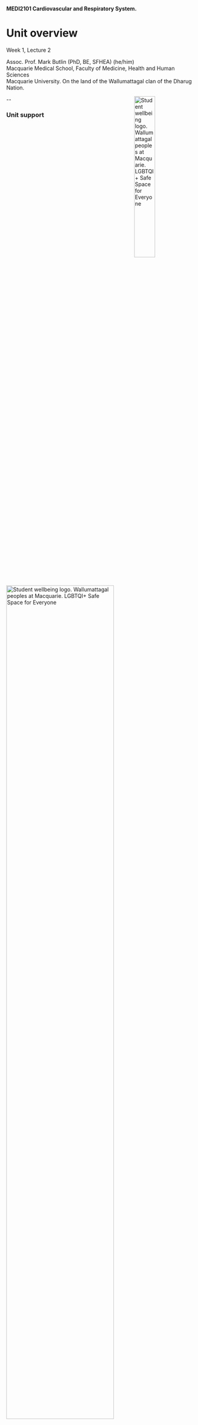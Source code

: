 <!-- .slide: id="MEDI2101Wk1_2" data-auto-animate-restart -->
#### MEDI2101 Cardiovascular and Respiratory System.
# Unit overview

Week 1, Lecture 2

Assoc. Prof. Mark Butlin (PhD, BE, SFHEA) (he/him)<br>
Macquarie Medical School, Faculty of Medicine, Health and Human Sciences<br>Macquarie University. On the land of the Wallumattagal clan of the Dharug Nation.

<a href="https://students.mq.edu.au/support"><img src="images/mq_support.png" alt="Student wellbeing logo. Wallumattagal peoples at Macquarie. LGBTQI+ Safe Space for Everyone" align="right" width=33%></a>

--
### Unit support

<a href="https://students.mq.edu.au/support"><img src="images/mq_support.png" alt="Student wellbeing logo. Wallumattagal peoples at Macquarie. LGBTQI+ Safe Space for Everyone" align="centre" width=75%></a>

<ul>
  <li>Recognition that the university journey can have difficulties with causes <b>both internal and external</b> to the university.</li>
  <li>+ demands are different now (cost of living, university fees, world “temperament”).</li>
  <li>+ world temperament is not great (unsettled after/during COVID-19 impact; wars; climate change; ...)
  <li>+ this is a second year unit that many will be sitting in their first year.</li>
</ul>

**Please contact Mark Butlin early if you are having difficulties, so that we can help you succeed in this unit.**

--
<!-- .slide:  data-background-image="images/AboriginalAustralia1.png" -->
<p class="fragment" style="color:white;background-color:black">I acknowledge, thank and respect the traditional custodians of the stolen land I have lived upon, the people of the Wiradjuri, Bundjalung, Tharawal, Eora and Dharug nations, whose cultures and customs have nurtured and continue to nurture this land, since the Dreamtime.</p>

--
<!-- .slide: data-background-image="images/CollaborationsMap.png" -->
<h3>Your unit convener's experience</h3>
<h4>Engineer | Research collaborations | Industry collaborations | Clinical work</h4>

--
<!-- .slide: data-background-color="#373A36" -->
<p style="color:white">Mark Butlin:</p>
<p style="color:white">Top 0.023% (number 8 of 34,194 researchers) in
  arterial pressure.</p>
<p class="no-toc-progress fragment" style="color:white">No ranking in respiratory physiology.</p>
<p>&nbsp</p>
<p class="citation"><a
    href="https://expertscape.com/ex/arterial+pressure">https://expertscape.com/ex/arterial+pressure</a>
</p>

<!--
### Live lectures in Echo360
#### Taking notes
<img src="images/Echo360TakingNotes.png">

<h3>Live lectures in Echo360</h3>
<h4>Posting questions</h4>
<img src="images/Echo360PostingQuestions.png">

<h3>Live lectures in Echo360</h3>
<h4>Posting questions</h4>
<p>Questions are anonymous to your peers.</p>
<p>It is not <em>completely</em> anonymous - teaching staff can go into the system to find out who
  posted what.</p>
<p>Impolite posting will not be tolerated.</p>

<h3>Live lectures in Echo360</h3>
<h4>Why Echo360? (and not Zoom)</h4>
<ul>
  <li> Formal Q&A system</li>
  <ul>
    <li> Including possibility to answer questions following the lecture that the lecturer did not answer during the lecture.</li>
  </ul>
  <li> Feedback to unit convenor on how many people are using the live or catchup versions of the lecture.</li>
  <li> Embraces accessibility with automatic generation of a text transcript of the lecture.</li>
</ul>

<p>Disadvantages</p>
<ul>
  <li>I can't see you all!</li>
  <li>No green screen effect (apologies for the drab background)</li>
</ul>
<p class="fragment">Zoom will be used for anatomy classes to facilitate the interactive "tutorial style" approach to those classes.</p>

<h3>Unit description and outcomes</h3>
<h4></h4>

<h3>Unit description</h3>
<h4></h4>
<p>This unit introduces integrated learning of the <b>anatomy and physiology of the cardiovascular and respiratory system</b>.</p>
<p>It focuses on: the <b>mechanisms that maintain homeostasis</b> in these coordinated systems including acid-base balance; a working knowledge of the <b>dynamic cardiovascular and respiratory responses to physical challenges</b>; the ability to relate cardiovascular and respiratory diseases to their underlying pathophysiological pathways.</p>
<p> You will also critically <b>consider scientific and medical evidence</b> in cardiovascular and respiratory contexts to inform hypothesis generation, discussion and individual decision-making.</p>

<h3>Unit outcomes</h3>
<h4></h4>
<ul>
<li> Describe the <b>histological and anatomical structures</b> of the cardiovascular and
  respiratory systems.</li>
<li> Explain the <b>functions of the cardiovascular and respiratory system</b>, as well as the
  <b>mechanisms that maintain homeostasis</b> in these coordinated systems.
</li>
<li> Relate knowledge of the structure and function of the cardiovascular and respiratory system
  to <b>disease processes</b>.</li>
<li> Use biomedical literature and the <b>method of scientific enquiry</b> to outline the
  cardiovascular and respiratory response to physical challenges.</li>
<li> Effectively participate in scheduled activities and in peer teams, seeking and reflecting
  on feedback to improve individual and group performance.</li>
</ul>
-->

<!-- .slide: data-background-image="images/Internal_organs - cardiorespiratory.png" data-background-size="70%" -->
<!-- <h3>Systems physiology</h3> -->
<!--  <h4>2nd year unit</h4> -->
<p>&nbsp</p>
<p>&nbsp</p>
<p>&nbsp</p>
<p>&nbsp</p>
<p>&nbsp</p>
<p>&nbsp</p>
<p>&nbsp</p>
<p>&nbsp</p>
<p>&nbsp</p>
<p class="citation">Modified from <a href="https://commons.wikimedia.org/wiki/File:Internal_organs.svg">https://commons.wikimedia.org/wiki/File:Internal_organs.svg</a></p>
<aside class="notes">This is a systems physiology unit, and encompasses the interaction between many different body components. This is what makes this unit fun and interesting. It is also what can make this unit challenging.</aside>

--
<h3>Past grades</h3>
<h4></h4>
<img src="images/MEDI2101_pastgrades.png" width="80%">

--
<h3>Past grades</h3>
<h4></h4>
<img src="images/MEDI2101_pastgrades_asessments.png" width="80%">

<p class="citation">Uat#: Unit assessment task number #</p>

--
### Learning opportunities
#### 5 formats

<table>
  <tbody>
    <tr>
      <td colspan="2">
        <h5>Face-to-face</h5>
      </td>
    </tr>
    <tr>
      <td>
          <h5>Lecture</h5>
      </td>
      <td><p>Lectures are held each week. Live in person. Live via Zoom. Catch-up via Echo360 (next day).
        <br>
        Closed captioning is available both live (via Zoom) and through Echo360.</p>
      </td>
    </tr>
    <tr>
      <td>
          <h5>Lectorial</h5>
      </td>
      <td><p>In weeks 1, 2, 4 and 5, a lecture style tutorial covering anatomy content.
        <br>
        Lectorials are <strong>only offered in person, on campus</strong>. There is no Echo360 catch-up for the lectorials.</p>
      </td>
    </tr>
    <tr>
      <td>
          <h5>Practical</h5>
      </td>
      <td><p>In weeks 3 and 6, the practical will be in the wet-lab anatomy space for teaching and review of anatomy content.
        <br>In weeks 7 to 12, the practicals will be on physiology with hands on taking of physiological measurements.
        <br>
        Practicals are <strong>only offered in person, on campus</strong>. There is no Echo360 catch-up for the practicals.
        </p>
      </td>
    </tr>
    <tr>
      <td colspan="2">
        <h5>Self-paced</h5>
      </td>
    </tr>
    <tr>
      <td>
          <h5>On-line module</h5>
      </td>
      <td><p>On-line modules are provided in each week's material on the unit iLearn page. These provide a mixture of <b>new concepts</b> and review.</p>
      </td>
    </tr>
    <tr>
      <td>
          <h5>Reading</h5>
      </td>
      <td><p>The list of reading is provided in Leganto (links in iLearn). It is recommended to use a text-to-speech tool.</p>
      </td>
    </tr>
  </tbody>
</table>
<br>
<p><strong>There are no tutorials </strong>in this unit, given the concentration on practical classes. On-line video / slide / reading / quiz material is provided each week in place of tutorials.</p>

--
### Unit overview
####

<script>
  function toggleRows(rowIds) {
    for (var i = 0; i < rowIds.length; i++) {
      var row = document.getElementById(rowIds[i]);
      if (row.style.display === "none") {
        row.style.display = "table-row";
      } else {
        row.style.display = "none";
      }
    }
  }
</script>
<span style="font-size:10pt">
  <table style="width:100%" class="table-bordered table-hover">
      <thead class="text-uppercase" style="font-size:small;">
          <tr>
              <th style="color:white" rowspan="2" bgcolor="#000000">Week</th>
              <th style="color:white" rowspan="2" bgcolor="#000000">Topic</th>
              <th colspan="3" style="color:white" bgcolor="#373A36">Face-to-face</th>
              <th style="color:white" colspan="4" bgcolor="#AAAAAA">Self-paced</th>
          </tr>
          <tr>
              <th style="color:white" bgcolor="#373A36">Lectures</th>
              <th style="color:white" bgcolor="#373A36">Lectorial</th>
              <th style="color:white" bgcolor="#373A36">Practical</th>
              <th style="color:white" bgcolor="#AAAAAA">Online module</th>
              <th style="color:white" bgcolor="#AAAAAA">Reading</th>
              <th style="color:white" bgcolor="#AAAAAA">Assessment task</th>
          </tr>
      </thead>
      <tbody>
          <tr>
              <th bgcolor="#EAAED5">1-3</th>
              <th colspan="7" bgcolor="#EAAED5" align="left"><button onclick="toggleRows(['block1_1', 'block1_2', 'block1_3'])"><b>1 Respiratory system</b></button></th>
          </tr>
                      <tr id="block1_1">
              <th bgcolor="#EAAED5">1</th>
              <th bgcolor="#EAAED5"><a href="./index_MEDI2101_block1.html#/MEDI2101Wk1_1" target="_blank">Introduction of concepts</a></th>
              <td bgcolor="#EAAED5">1.1 "Reason" for the cardiovascular and respiratory system<br> - Unit introduction
              </td>
              <td bgcolor="#EAAED5">Upper respiratory anatomy</td>
              <td></td>
              <td bgcolor="#EAAED5">Cardiovascular and respiratory physical concepts: pressure, flow and resistance</td>
              <td bgcolor="#EAAED5">Guyton and Hall (<a href="https://ap01.alma.exlibrisgroup.com/leganto/public/61MACQUARIE_INST/lists/32184454860002171?auth=SAML">See Leganto</a>)</td>
              <td> </td>
          </tr>
          <tr id="block1_2">
              <th bgcolor="#EAAED5">2</th>
              <th bgcolor="#EAAED5"><a href="./index_MEDI2101_block1.html#/MEDI2101Wk2_1" target="_blank">Respiratory system</a></th>
              <td bgcolor="#EAAED5">1.2 Ventilation<br> 1.3 Gas exchange</td>
              <td bgcolor="#EAAED5">Lower respiratory anatomy</td>
              <td></td>
              <td bgcolor="#EAAED5">The scientific method in (bio)medical investigation<br> Knowledge for AT3</td>
              <td bgcolor="#EAAED5">Guyton and Hall (<a href="https://ap01.alma.exlibrisgroup.com/leganto/public/61MACQUARIE_INST/lists/32184454860002171?auth=SAML">See Leganto</a>)</td>
              <td> </td>
          </tr>
          <tr id="block1_3">
              <th bgcolor="#EAAED5">3</th>
              <th bgcolor="#EAAED5"><a href="./index_MEDI2101_block1.html#/MEDI2101Wk3_1" target="_blank">Respiratory regulation</a></th>
              <td bgcolor="#EAAED5">1.4 The respiratory centre and regulation output<br> 1.5 Respiratory regulation
                  inputs </td>
              <td></td>
              <td bgcolor="#EAAED5">Upper and lower respiratory anatomy (review)</td>
              <td bgcolor="#EAAED5">Arterial blood gases and acidosis and alkalosis</td>
              <td bgcolor="#EAAED5">Guyton and Hall (<a href="https://ap01.alma.exlibrisgroup.com/leganto/public/61MACQUARIE_INST/lists/32184454860002171?auth=SAML">See Leganto</a>)</td>
              <td bgcolor="#373A36"><a href="#section-6" style="color:white">AT1: Formative online quiz (0%)</a></td>
          </tr>
          <tr>
              <th bgcolor="#F1A7B2">4-7</th>
              <th colspan="7" bgcolor="#F1A7B2" align="left"><button onclick="toggleRows(['block2_1', 'block2_2', 'block2_3', 'block2_4', 'block2_5'])"><b>2 Cardiovascular system</b></button></th>
          </tr>
          <tr id="block2_1">
              <th bgcolor="#F1A7B2">4</th>
              <th bgcolor="#F1A7B2"><a href="./index_MEDI2101_block2.html#/MEDI2101Wk4_1" target="_blank">The heart</a></th>
              <td bgcolor="#F1A7B2">2.1 Basics of the heart<br> 2.2 Intrinsic regulation of the heart</td>
              <td bgcolor="#F1A7B2">The heart and mediastinum</td>
              <td></td>
              <td bgcolor="#F1A7B2">The Wigger's diagram</td>
              <td bgcolor="#F1A7B2">Guyton and Hall (<a href="https://ap01.alma.exlibrisgroup.com/leganto/public/61MACQUARIE_INST/lists/32184454860002171?auth=SAML">See Leganto</a>)</td>
              <td> </td>
          </tr>
          <tr id="block2_2">
              <th bgcolor="#F1A7B2">5</th>
              <th bgcolor="#F1A7B2"><a href="./index_MEDI2101_block2.html#/MEDI2101Wk5_1" target="_blank">Circulatory system</a></th>
              <td bgcolor="#F1A7B2">2.3 Basics of the circulatory system<br> 2.4 Blood pressure and flow</td>
              <td bgcolor="#F1A7B2">The major blood vessels</td>
              <td></td>
              <td bgcolor="#F1A7B2">The constituents of blood</td>
              <td bgcolor="#F1A7B2">Guyton and Hall (<a href="https://ap01.alma.exlibrisgroup.com/leganto/public/61MACQUARIE_INST/lists/32184454860002171?auth=SAML">See Leganto</a>)</td>
              <td> </td>
          </tr>
          <tr id="block2_3">
              <th bgcolor="#F1A7B2">6</th>
              <th bgcolor="#F1A7B2"><a href="./index_MEDI2101_block2.html#/MEDI2101Wk6_1" target="_blank">Cardiovascular regulation</a></th>
              <td bgcolor="#F1A7B2">2.5 Cardiovascular regulation, part 1<br> 2.6 Cardiovascular regulation, part 2</td>
              <td></td>
              <td bgcolor="#F1A7B2">Anatomy review</td>
              <td bgcolor="#F1A7B2">Renal regulation of acid-base balance</td>
              <td bgcolor="#F1A7B2">Guyton and Hall (<a href="https://ap01.alma.exlibrisgroup.com/leganto/public/61MACQUARIE_INST/lists/32184454860002171?auth=SAML">See Leganto</a>)</td>
              <td> </td>
          </tr>
          <tr id="block2_4">
              <th bgcolor="#F1A7B2">7</th>
              <th bgcolor="#F1A7B2"><a href="./index_MEDI2101_block2.html#/MEDI2101Wk7" target="_blank">The microcirculation and lymph flow</a></th>
              <td bgcolor="#F1A7B2">AT2: Anatomy test<br> 2.7 Fluid exchange at the capillaries</td>
              <td></td>
              <td bgcolor="#F1A7B2">Introduction to some respiratory and cardiovascular instrumentation.</td>
              <td bgcolor="#F1A7B2">The lymphatic system and lymphedema</td>
              <td bgcolor="#F1A7B2">Guyton and Hall (<a href="https://ap01.alma.exlibrisgroup.com/leganto/public/61MACQUARIE_INST/lists/32184454860002171?auth=SAML">See Leganto</a>)</td>
              <td bgcolor="#373A36"><a href="#section-11" style="color: white;">AT2: Anatomy test during lecture
                      period (20%)</a></td>
          </tr>
          <tr id="block2_5">
              <td colspan="8">Midsession break</td>
          </tr>
          <tr>
              <th bgcolor="#FF99DB">8-9</th>
              <th colspan="7" bgcolor="#FF99DB" align="left"><button onclick="toggleRows(['block3_1', 'block3_2'])"><b>3 Cardiovascular and respiratory integration</b></button></th>
          </tr>
          <tr id="block3_1">
              <th bgcolor="#FF99DB">8</th>
              <th bgcolor="#FF99DB"><a href="./index_MEDI2101_block3.html#/MEDI2101Wk8" target="_blank">Exercise cardiovascular and respiratory
                      physiology</a></th>
              <td bgcolor="#FF99DB">3.1 Introduction to exercise cardiovascular and respiratory physiology</td>
              <td></td>
              <td style="color:white" bgcolor="#373A36">Physiological measurement data collection for AT3.2.</td>
              <td bgcolor="#FF99DB">Exercise, a modifiable lifestyle factor to reduce cardiovascular risk</td>
              <td bgcolor="#FF99DB">Guyton and Hall (<a href="https://ap01.alma.exlibrisgroup.com/leganto/public/61MACQUARIE_INST/lists/32184454860002171?auth=SAML">See Leganto</a>)</td>
              <td bgcolor="#373A36"><a href="#section-13" style="color:white">AT3.1 Hypothesis testing. Publication
                      figure (10%)</a></td>
          </tr>
          <tr id="block3_2">
              <th bgcolor="#FF99DB">9</th>
              <th bgcolor="#FF99DB"><a href="./index_MEDI2101_block3.html#/MEDI2101Wk9" target="_blank">Cardiorespiratory homeostasis and thermal regulation</a></th>
              <td bgcolor="#FF99DB">3.2 Cardiovascular homeostasis and thermal regulation</td>
              <td></td>
              <td bgcolor="#FF99DB">Thermoregulation</td>
              <td bgcolor="#FF99DB">Extremes of thermoregulation</td>
              <td bgcolor="#FF99DB">Guyton and Hall (<a href="https://ap01.alma.exlibrisgroup.com/leganto/public/61MACQUARIE_INST/lists/32184454860002171?auth=SAML">See Leganto</a>)</td>
              <td> </td>
          </tr>
          <tr>
              <th bgcolor="#D6D2C4">10-12</th>
              <th colspan="7" bgcolor="#D6D2C4" align="left"><button onclick="toggleRows(['block4_1', 'block4_2', 'block4_3'])"><b>4 Cardiovascular and respiratory system in disease</b></button></th>
          </tr>
          <tr id="block4_1">
              <th bgcolor="#D6D2C4">10</th>
              <th bgcolor="#D6D2C4"><a href="./index_MEDI2101_block4.html#/MEDI2101Wk10" target="_blank">Indigenous cardiorespiratory health</a></th>
              <td bgcolor="#D6D2C4">4.5 Indigenous cardiovascular and respiratory health</td>
              <td></td>
              <td bgcolor="#D6D2C4">Autonomic function tests</td>
              <td></td>
              <td bgcolor="#D6D2C4"><a href="https://ap01.alma.exlibrisgroup.com/leganto/public/61MACQUARIE_INST/lists/32184454860002171?auth=SAML">Reading provided in Leganto</a></td>
              <td> </td>
          </tr>
          <tr id="block4_2">
              <th bgcolor="#D6D2C4">11</th>
              <th bgcolor="#D6D2C4"><a href="./index_MEDI2101_block4.html#/MEDI2101Wk11_1" target="_blank" style="">Heart conduction diseases.<br>Heart
                      failure.</a></th>
              <td bgcolor="#D6D2C4">4.3 Conduction diseases<br>4.4 Heart failure</td>
              <td></td>
              <td bgcolor="#D6D2C4">Electrical activity of the heart</td>
              <td bgcolor="#D6D2C4">Heart failure</td>
              <td bgcolor="#D6D2C4"><a href="https://ap01.alma.exlibrisgroup.com/leganto/public/61MACQUARIE_INST/lists/32184454860002171?auth=SAML">Reading provided in Leganto</a></td>
              <td> </td>
          </tr>
          <tr id="block4_3">
              <th bgcolor="#D6D2C4">12</th>
              <th bgcolor="#D6D2C4"><a href="./index_MEDI2101_block4.html#/MEDI2101Wk1_1" target="_blank">Chronic Obstructive Pulmonary Disease.<br>Isolated Systolic Hypertension</a>
              </th>
              <td bgcolor="#D6D2C4">4.1 Chronic obstructive pulmonary disease<br>4.2 Isolated Systolic Hypertension</td>
              <td> </td>
              <td bgcolor="#D6D2C4">Physiological measurement in the diseased state</td>
              <td bgcolor="#D6D2C4">COPD. ISH.</td>
              <td bgcolor="#D6D2C4"><a href="https://ap01.alma.exlibrisgroup.com/leganto/public/61MACQUARIE_INST/lists/32184454860002171?auth=SAML">Reading provided in Leganto</a></td>
              <td bgcolor="#373A36"><a href="#section-18" style="color: white;">AT3.2: Hypothesis testing. Discussion
                      (25%)</a></td>
          </tr>
          <tr>
              <th style="color:white" bgcolor="#373A36">13-exam</th>
              <th style="color:white" colspan="7" bgcolor="#373A36" align="left"><button onclick="toggleRows(['block5_1', 'block5_2'])"><b>5 Review and assess</b></button></th>
          </tr>
          <tr id="block5_1">
              <td style="color:white" bgcolor="#373A36">13</td>
              <td style="color:white" bgcolor="#373A36">Review</td>
              <td style="color:white" bgcolor="#373A36">Q&amp;A</td>
              <td></td>
              <td></td>
              <td> </td>
              <td> </td>
          </tr>
          <tr id="block5_2">
              <td style="color:white" bgcolor="#373A36">Exam period</td>
              <td style="color:white" bgcolor="#373A36">Examination</td>
              <td> </td>
              <td> </td>
              <td> </td>
              <td> </td>
              <td></td>
              <td bgcolor="#373A36"><a href="#section-21" style="color: white;">AT4: Final exam (45%)</a></td>
          </tr>
      </tbody>
  </table>
</span>


--
### Teaching staff
####

--
<h3>Assessment tasks</h3>
<h4>Assessment task 1: Formative quiz (0%). Due week 3.</h4>
<p>On-line in iLearn.</p>
<p>Available any time up until end of week 3.</p>
<p>No time limit.</p>
<p>Reviews some of the respiratory component (physiology and anatomy) of MEDI2101.</p>
<p>0% assessment task, but it provides written feedback on working out specific answers where people might make mistakes (e.g., in a final exam).</p>
<ul>
  <li> Feedback is provided with each question.</li>
  <li> The mark will also provide you feedback on whether you are tracking well so far.</li>
</ul>

--
<h3>Assessment tasks</h3>
<h4>Assessment Task 2: Anatomy test (20%). During lecture, week 7.</h4>
<ul>
  <li> Anatomy quiz delivered during the 1st hour of the week 7 lecture.</li>
  <li> Created by Dr Mirjana Strkalj.</li>
  <li> Usually a challenging test, but always has high achievers.</li>
</ul>

--
<h3>Assessment tasks</h3>
<h4>Assessment Task 3: Manuscript (35%) Due week 8 and 12</h4>
<p>Three parts:</p>
<table style="width:100%" >
  <thead>
  <tr>
    <th>Part</th>
    <th>Description</th>
    <th>Due</th>
  </tr>
  </thead>
  <tbody>
  <tr>
    <td>3 Part A</td>
    <td>Figure for an introduction section.<br>Flow diagram explaining your hypothesis for what will
    happen in the experiment</td>
    <td>Week 8</td>
  </tr>
  <tr>
    <td>Data collection</td>
    <td>Conducting experiment in class during physiological measurement practical.<br>Not assessed, but will be beneficial because:
  <ul>
    <li>you will get to see and experience the physiology you will be talking about.</li>
    <li>teaching staff will likely guide you toward the correct thinking.</li>
  </ul></td>
  <td>Week 8</td>
  </tr>
  <tr>
  <td>3 Part B</td>
  <td>Written discussion of results, limitations, and conclusion.</td>
  <td>Week 12</td>
  </tr>
  </tbody>
</table>

--
<h3>Assessment tasks</h3>
<h4>Assessment Task 4: Exam (45%). Held during exam period.</h4>
<p>Traditional final examination during examination period.</p>
<p> </p>
<p>Week 13 is a review week.<br>(No new content, and no teaching activities.)</p>

--
<!-- .slide:  data-background-image="images/studiosity.png" data-background-position="right" data-background-size="contain" -->
<h3>Assessment tasks</h3>
<h4>Free help</h4>

<!-- - <a href="https://students.mq.edu.au/support/study/writing/studiosity">Studiosity</a><br>(External service. Free sessions for Macquarie University students) -->
- <a href="https://students.mq.edu.au/support/study/writing/writewise">WriteWise</a><br>(Macquarie free service.)
- <a href="https://ilearn.mq.edu.au/enrol/index.php?id=16580">StudyWise</a><br>(Macquarie free course.)

Relatively new tool:

- <a href="https://students.mq.edu.au/support/technology/systems/ilearn/assignments-grades">Turn-it-in Draft Coach</a><br>Check grammar, citations, and similarity<br><b>before</b> submitting your assessment task.

--
<h3>Assessment tasks</h3>
<h4>Accessibility support</h4>
<p>If you are someone with an on-going health condition, disability and/or are a carer of a person with a disability, please consider contacting <a href="https://students.mq.edu.au/support/accessibility-disability">Accessibility Support and Services</a> early during session to put in an Individual Education Access Plan for MEDI2101.</p>
<p>You are welcome to contact me (you do not need to provide details) so that I can follow up with Accessibility Support to make sure they have put in place your Individual Education Access Plan in MEDI2101.</p>

--
<!-- .slide: data-auto-animate -->
<h3>Open virtual and real door</h3>
<h4></h4>

<span class="r-stack">
<img class="fragment" src="images/MEDI2101 iLearn header.png" alt="Contact Mark Butlin through the iLearn Q&A forum or iLearn private message to unit convenor.">
<img class="fragment" src="images/Discord.png" width="75%" alt="There is a MEDI2101 Discord server.">
<img class="fragment" src="images/markbutlin_bookmeeting.png" alt="You can also use the online booking system to make an appointment to see Mark Butlin either via videoconference or in person.">
</span>

--
<h3>Activities this week.</h3>
<h4></h4>

<a href="https://ilearn.mq.edu.au/course/view.php?id=64513#section-5"> MEDI2101 iLearn Week 1</a>